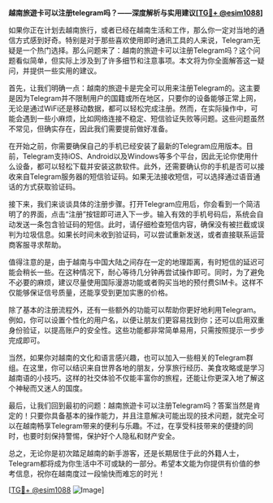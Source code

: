 **越南旅遊卡可以注册telegram吗？——深度解析与实用建议[[TG💪+ @esim1088](https://t.me/s/esim1088)]**

如果你正在计划去越南旅行，或者已经在越南生活和工作，那么你一定对当地的通信方式感到好奇。特别是对于那些喜欢使用即时通讯工具的人来说，Telegram无疑是一个热门选择。那么问题来了：越南的旅遊卡可以注册Telegram吗？这个问题看似简单，但实际上涉及到了许多细节和注意事项。本文将为你全面解答这一疑问，并提供一些实用的建议。

首先，让我们明确一点：越南的旅遊卡是完全可以用来注册Telegram的。这主要是因为Telegram并不限制用户的国籍或所在地区，只要你的设备能够正常上网，无论是通过WiFi还是移动数据，都可以轻松完成注册。然而，在实际操作中，可能会遇到一些小麻烦，比如网络连接不稳定、短信验证失败等问题。这些问题虽然不常见，但确实存在，因此我们需要提前做好准备。

在开始之前，你需要确保自己的手机已经安装了最新的Telegram应用版本。目前，Telegram支持iOS、Android以及Windows等多个平台，因此无论你使用什么设备，都可以轻松下载并安装这款软件。此外，还需要确认你的手机是否可以接收来自Telegram服务器的短信验证码。如果无法接收短信，可以选择通过语音通话的方式获取验证码。

接下来，我们来谈谈具体的注册步骤。打开Telegram应用后，你会看到一个简洁明了的界面，点击“注册”按钮即可进入下一步。输入有效的手机号码后，系统会自动发送一条包含验证码的短信。此时，请仔细检查短信内容，确保没有被拦截或误判为垃圾信息。如果长时间未收到验证码，可以尝试重新发送，或者直接联系运营商客服寻求帮助。

值得注意的是，由于越南与中国大陆之间存在一定的地理距离，有时短信的延迟可能会稍长一些。在这种情况下，耐心等待几分钟再尝试操作即可。同时，为了避免不必要的麻烦，建议尽量使用国际漫游功能或者购买当地的预付费SIM卡。这样不仅能够保证信号质量，还能享受到更加实惠的价格。

除了基本的注册流程外，还有一些额外的功能可以帮助你更好地利用Telegram。例如，你可以设置个性化的用户名，以便让朋友们更容易找到你；还可以启用双重身份验证，以提高账户的安全性。这些功能都非常简单易用，只需按照提示一步步完成即可。

当然，如果你对越南的文化和语言感兴趣，也可以加入一些相关的Telegram群组。在这里，你可以结识来自世界各地的朋友，分享旅行经历、美食攻略或是学习越南语的小技巧。这样的社交体验不仅能丰富你的旅程，还能让你更深入地了解这个神秘而又迷人的国度。

最后，让我们回到最初的问题：越南旅遊卡可以注册Telegram吗？答案当然是肯定的！只要你具备基本的操作能力，并且注意解决可能出现的技术问题，就完全可以在越南畅享Telegram带来的便利与乐趣。不过，在享受科技带来的便捷的同时，也要时刻保持警惕，保护好个人隐私和财产安全。

总之，无论你是初次踏足越南的新手游客，还是长期居住于此的外籍人士，Telegram都将成为你生活中不可或缺的一部分。希望本文能为你提供有价值的参考信息，祝你在越南度过一段愉快而难忘的时光！

[[TG💪+ @esim1088](https://t.me/s/esim1088) ![Image](https://i.postimg.cc/4NQfJmqS/Snipaste-2025-05-13-00-14-12.png)]